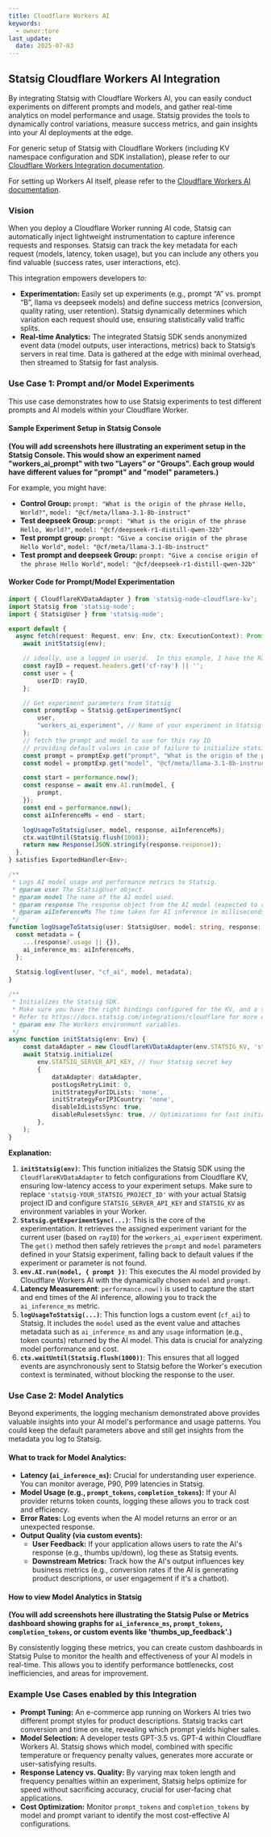 ```yaml
---
title: Cloudflare Workers AI
keywords:
  - owner:tore
last_update:
  date: 2025-07-03
---
```


## Statsig Cloudflare Workers AI Integration

By integrating Statsig with Cloudflare Workers AI, you can easily conduct experiments on different prompts and models, and gather real-time analytics on model performance and usage. Statsig provides the tools to dynamically control variations, measure success metrics, and gain insights into your AI deployments at the edge.

For generic setup of Statsig with Cloudflare Workers (including KV namespace configuration and SDK installation), please refer to our [Cloudflare Workers Integration documentation](/integrations/cloudflare).

For setting up Workers AI itself, please refer to the [Cloudflare Workers AI documentation](https://developers.cloudflare.com/workers-ai/).

### Vision

When you deploy a Cloudflare Worker running AI code, Statsig can automatically inject lightweight instrumentation to capture inference requests and responses. Statsig can track the key metadata for each request (models, latency, token usage), but you can include any others you find valuable (success rates, user interactions, etc).

This integration empowers developers to:

  * **Experimentation:** Easily set up experiments (e.g., prompt “A” vs. prompt “B”, llama vs deepseek models) and define success metrics (conversion, quality rating, user retention). Statsig dynamically determines which variation each request should use, ensuring statistically valid traffic splits.
  * **Real-time Analytics:** The integrated Statsig SDK sends anonymized event data (model outputs, user interactions, metrics) back to Statsig’s servers in real time. Data is gathered at the edge with minimal overhead, then streamed to Statsig for fast analysis.

### Use Case 1: Prompt and/or Model Experiments

This use case demonstrates how to use Statsig experiments to test different prompts and AI models within your Cloudflare Worker.

#### Sample Experiment Setup in Statsig Console

**(You will add screenshots here illustrating an experiment setup in the Statsig Console. This would show an experiment named "workers\_ai\_prompt" with two "Layers" or "Groups". Each group would have different values for "prompt" and "model" parameters.)**

For example, you might have:

  * **Control Group:** `prompt: "What is the origin of the phrase Hello, World?"`, `model: "@cf/meta/llama-3.1-8b-instruct"`
  * **Test deepseek Group:** `prompt: "What is the origin of the phrase Hello, World?"`, `model: "@cf/deepseek-r1-distill-qwen-32b"`
  * **Test prompt group:** `prompt: "Give a concise origin of the phrase Hello World"`, `model: "@cf/meta/llama-3.1-8b-instruct"`
  * **Test prompt and deepseek Group:** `prompt: "Give a concise origin of the phrase Hello World"`, `model: "@cf/deepseek-r1-distill-qwen-32b"`


#### Worker Code for Prompt/Model Experimentation

```typescript
import { CloudflareKVDataAdapter } from 'statsig-node-cloudflare-kv';
import Statsig from 'statsig-node';
import { StatsigUser } from 'statsig-node';

export default {
  async fetch(request: Request, env: Env, ctx: ExecutionContext): Promise<Response> {
    await initStatsig(env);

    // ideally, use a logged in userid.  In this example, I have the RayID from cloudflare
    const rayID = request.headers.get('cf-ray') || '';
    const user = {
        userID: rayID,
    };

    // Get experiment parameters from Statsig
    const promptExp = Statsig.getExperimentSync(
        user,
        "workers_ai_experiment", // Name of your experiment in Statsig Console
    );
    // fetch the prompt and model to use for this ray ID
    // providing default values in case of failure to initialize statsig from the kv store
    const prompt = promptExp.get("prompt", "What is the origin of the phrase Hello, World");
    const model = promptExp.get("model", "@cf/meta/llama-3.1-8b-instruct");

    const start = performance.now();
    const response = await env.AI.run(model, {
        prompt,
    });
    const end = performance.now();
    const aiInferenceMs = end - start;

    logUsageToStatsig(user, model, response, aiInferenceMs);
    ctx.waitUntil(Statsig.flush(1000));
    return new Response(JSON.stringify(response.response));
  },
} satisfies ExportedHandler<Env>;

/**
 * Logs AI model usage and performance metrics to Statsig.
 * @param user The StatsigUser object.
 * @param model The name of the AI model used.
 * @param response The response object from the AI model (expected to contain a 'usage' field).
 * @param aiInferenceMs The time taken for AI inference in milliseconds.
 */
function logUsageToStatsig(user: StatsigUser, model: string, response: any, aiInferenceMs?: number) {
  const metadata = {
    ...(response?.usage || {}),
    ai_inference_ms: aiInferenceMs,
  };
  
  Statsig.logEvent(user, "cf_ai", model, metadata);
}

/**
 * Initializes the Statsig SDK.
 * Make sure you have the right bindings configured for the KV, and a secret for the Statsig API key
 * Refer to https://docs.statsig.com/integrations/cloudflare for more details on integrating Statsig with Cloudflare workers
 * @param env The Workers environment variables.
 */
async function initStatsig(env: Env) {
    const dataAdapter = new CloudflareKVDataAdapter(env.STATSIG_KV, 'statsig-YOUR_STATSIG_PROJECT_ID'); // Replace with your actual project ID
    await Statsig.initialize(
        env.STATSIG_SERVER_API_KEY, // Your Statsig secret key
        { 
            dataAdapter: dataAdapter,
            postLogsRetryLimit: 0,
            initStrategyForIDLists: 'none',
            initStrategyForIP3Country: 'none',
            disableIdListsSync: true,
            disableRulesetsSync: true, // Optimizations for fast initialization in Cloudflare Workers
        },
    );  
}
```

**Explanation:**

1.  **`initStatsig(env)`**: This function initializes the Statsig SDK using the `CloudflareKVDataAdapter` to fetch configurations from Cloudflare KV, ensuring low-latency access to your experiment setups. Make sure to replace `'statsig-YOUR_STATSIG_PROJECT_ID'` with your actual Statsig project ID and configure `STATSIG_SERVER_API_KEY` and `STATSIG_KV` as environment variables in your Worker.
2.  **`Statsig.getExperimentSync(...)`**: This is the core of the experimentation. It retrieves the assigned experiment variant for the current user (based on `rayID`) for the `workers_ai_experiment` experiment. The `get()` method then safely retrieves the `prompt` and `model` parameters defined in your Statsig experiment, falling back to default values if the experiment or parameter is not found.
3.  **`env.AI.run(model, { prompt })`**: This executes the AI model provided by Cloudflare Workers AI with the dynamically chosen `model` and `prompt`.
4.  **Latency Measurement**: `performance.now()` is used to capture the start and end times of the AI inference, allowing you to track the `ai_inference_ms` metric.
5.  **`logUsageToStatsig(...)`**: This function logs a custom event (`cf_ai`) to Statsig. It includes the `model` used as the event value and attaches metadata such as `ai_inference_ms` and any `usage` information (e.g., token counts) returned by the AI model. This data is crucial for analyzing model performance and cost.
6.  **`ctx.waitUntil(Statsig.flush(1000))`**: This ensures that all logged events are asynchronously sent to Statsig before the Worker's execution context is terminated, without blocking the response to the user.

### Use Case 2: Model Analytics

Beyond experiments, the logging mechanism demonstrated above provides valuable insights into your AI model's performance and usage patterns.  You could keep the default parameters above and still get insights from the metadata you log to Statsig.

#### What to track for Model Analytics:

  * **Latency (`ai_inference_ms`):** Crucial for understanding user experience. You can monitor average, P90, P99 latencies in Statsig.
  * **Model Usage (e.g., `prompt_tokens`, `completion_tokens`):** If your AI provider returns token counts, logging these allows you to track cost and efficiency.
  * **Error Rates:** Log events when the AI model returns an error or an unexpected response.
  * **Output Quality (via custom events):**
      * **User Feedback:** If your application allows users to rate the AI's response (e.g., thumbs up/down), log these as Statsig events.
      * **Downstream Metrics:** Track how the AI's output influences key business metrics (e.g., conversion rates if the AI is generating product descriptions, or user engagement if it's a chatbot).

#### How to view Model Analytics in Statsig

**(You will add screenshots here illustrating the Statsig Pulse or Metrics dashboard showing graphs for `ai_inference_ms`, `prompt_tokens`, `completion_tokens`, or custom events like 'thumbs\_up\_feedback'.)**

By consistently logging these metrics, you can create custom dashboards in Statsig Pulse to monitor the health and effectiveness of your AI models in real-time. This allows you to identify performance bottlenecks, cost inefficiencies, and areas for improvement.

### Example Use Cases enabled by this Integration

  * **Prompt Tuning:** An e-commerce app running on Workers AI tries two different prompt styles for product descriptions. Statsig tracks cart conversion and time on site, revealing which prompt yields higher sales.
  * **Model Selection:** A developer tests GPT-3.5 vs. GPT-4 within Cloudflare Workers AI. Statsig shows which model, combined with specific temperature or frequency penalty values, generates more accurate or user-satisfying results.
  * **Response Latency vs. Quality:** By varying max token length and frequency penalties within an experiment, Statsig helps optimize for speed without sacrificing accuracy, crucial for user-facing chat applications.
  * **Cost Optimization:** Monitor `prompt_tokens` and `completion_tokens` by model and prompt variant to identify the most cost-effective AI configurations.
